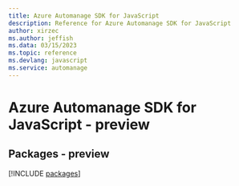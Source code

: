 ```yaml
---
title: Azure Automanage SDK for JavaScript
description: Reference for Azure Automanage SDK for JavaScript
author: xirzec
ms.author: jeffish
ms.data: 03/15/2023
ms.topic: reference
ms.devlang: javascript
ms.service: automanage
---
```

# Azure Automanage SDK for JavaScript - preview
## Packages - preview
[!INCLUDE [packages](automanage-index.md)]